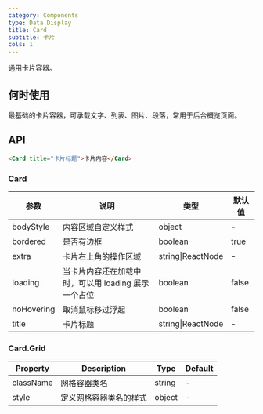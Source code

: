 ```yaml
---
category: Components
type: Data Display
title: Card
subtitle: 卡片
cols: 1
---
```


通用卡片容器。

## 何时使用

最基础的卡片容器，可承载文字、列表、图片、段落，常用于后台概览页面。

## API

```html
<Card title="卡片标题">卡片内容</Card>
```

### Card

| 参数 | 说明 | 类型 | 默认值 |
| --- | --- | --- | --- |
| bodyStyle | 内容区域自定义样式 | object | - |
| bordered | 是否有边框 | boolean | true |
| extra | 卡片右上角的操作区域 | string\|ReactNode | - |
| loading | 当卡片内容还在加载中时，可以用 loading 展示一个占位 | boolean | false |
| noHovering | 取消鼠标移过浮起 | boolean | false |
| title | 卡片标题 | string\|ReactNode | - |

### Card.Grid

| Property | Description | Type | Default |
| -------- | ----------- | ---- | ------- |
| className | 网格容器类名 | string | - |
| style | 定义网格容器类名的样式 | object | - |

